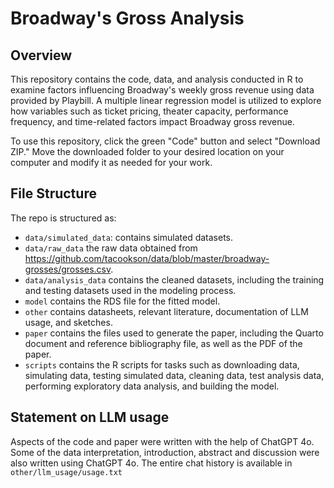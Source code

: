 # Broadway's Gross Analysis 

## Overview

This repository contains the code, data, and analysis conducted in R to examine factors influencing Broadway's weekly gross revenue using data provided by Playbill. A multiple linear regression model is utilized to explore how variables such as ticket pricing, theater capacity, performance frequency, and time-related factors impact Broadway gross revenue.

To use this repository, click the green "Code" button and select "Download ZIP." Move the downloaded folder to your desired location on your computer and modify it as needed for your work.

## File Structure

The repo is structured as:

-   `data/simulated_data`: contains simulated datasets.
-   `data/raw_data` the raw data obtained from https://github.com/tacookson/data/blob/master/broadway-grosses/grosses.csv.
-   `data/analysis_data` contains the cleaned datasets, including the training and testing datasets used in the modeling process.
-   `model` contains the RDS file for the fitted model.
-   `other` contains datasheets, relevant literature, documentation of LLM usage, and sketches.
-   `paper` contains the files used to generate the paper, including the Quarto document and reference bibliography file, as well as the PDF of the paper. 
-   `scripts` contains the R scripts for tasks such as downloading data, simulating data, testing simulated data, cleaning data, test analysis data, performing exploratory data analysis, and building the model.


## Statement on LLM usage

Aspects of the code and paper were written with the help of ChatGPT 4o. Some of the data interpretation, introduction, abstract and discussion were also written using ChatGPT 4o. The entire chat history is available in `other/llm_usage/usage.txt`
